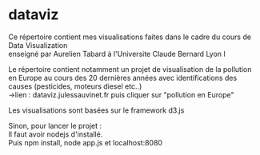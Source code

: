 # dataviz
Ce répertoire contient mes visualisations faites dans le cadre du cours de Data Visualization </br>
enseigné par Aurelien Tabard à l'Universite Claude Bernard Lyon I </br>
 
Le répertoire contient notamment un projet de visualisation de la pollution en Europe au cours des 20 dernières années avec identifications
des causes (pesticides, moteurs diesel etc..)</br>
->lien : dataviz.julessauvinet.fr puis cliquer sur "pollution en Europe"

Les visualisations sont basées sur le framework d3.js </br>

Sinon, pour lancer le projet : </br>
Il faut avoir nodejs d'installé. </br>
Puis npm install, node app.js et localhost:8080 </br>


